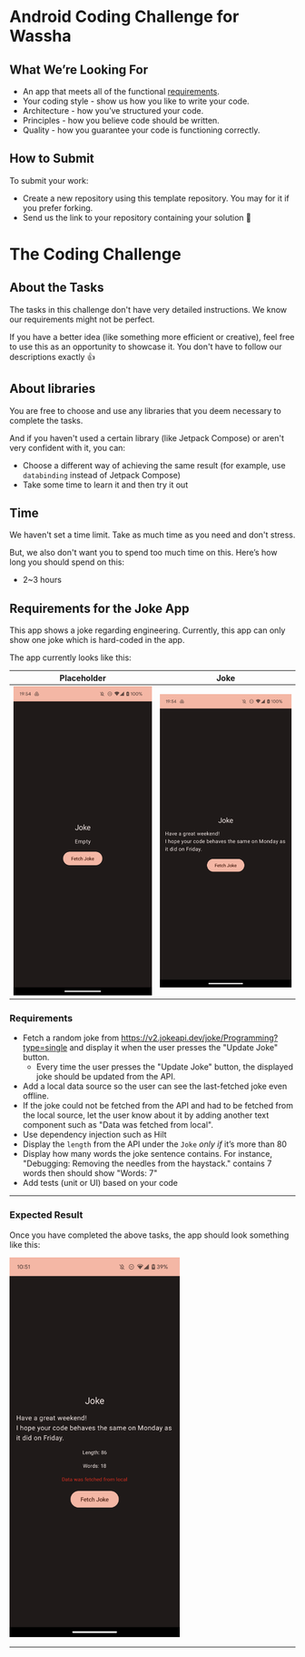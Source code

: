 # Android Coding Challenge for Wassha

## What We’re Looking For
- An app that meets all of the functional [requirements](#requirements).
- Your coding style - show us how you like to write your code.
- Architecture - how you’ve structured your code.
- Principles - how you believe code should be written.
- Quality - how you guarantee your code is functioning correctly.

## How to Submit
To submit your work:
- Create a new repository using this template repository. You may for it if you prefer forking.
- Send us the link to your repository containing your solution 🙏

# The Coding Challenge

## About the Tasks
The tasks in this challenge don't have very detailed instructions. We know our requirements might not be perfect.

If you have a better idea (like something more efficient or creative), feel free to use this as an opportunity to showcase it. You don't have to follow our descriptions exactly 👍

## About libraries
You are free to choose and use any libraries that you deem necessary to complete the tasks.

And if you haven't used a certain library (like Jetpack Compose) or aren't very confident with it, you can:
- Choose a different way of achieving the same result (for example, use `databinding` instead of Jetpack Compose)
- Take some time to learn it and then try it out

## Time
We haven't set a time limit. Take as much time as you need and don't stress.

But, we also don't want you to spend too much time on this. Here’s how long you should spend on this:
- 2~3 hours

## Requirements for the Joke App
This app shows a joke regarding engineering. Currently, this app can only show one joke which is hard-coded in the app.

The app currently looks like this:

|Placeholder|Joke|
|----|----|
|<img src="./image_1.png" width="300">|<img src="./image_2.png" width="300">|

### Requirements
- Fetch a random joke from https://v2.jokeapi.dev/joke/Programming?type=single and display it when the user presses the "Update Joke" button.
  -  Every time the user presses the "Update Joke" button, the displayed joke should be updated from the API. 
- Add a local data source so the user can see the last-fetched joke even offline.
- If the joke could not be fetched from the API and had to be fetched from the local source, let the user know about it by adding another text component such as "Data was fetched from local". 
- Use dependency injection such as Hilt
- Display the `length` from the API under the `Joke` *only if* it’s more than 80
- Display how many words the joke sentence contains. For instance, "Debugging: Removing the needles from the haystack." contains 7 words then should show "Words: 7"
- Add tests (unit or UI) based on your code

---
### Expected Result

Once you have completed the above tasks, the app should look something like this:

<img src="./image_3.png" width="300">

---
